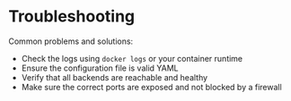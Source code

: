 # Troubleshooting

Common problems and solutions:

- Check the logs using `docker logs` or your container runtime
- Ensure the configuration file is valid YAML
- Verify that all backends are reachable and healthy
- Make sure the correct ports are exposed and not blocked by a firewall
